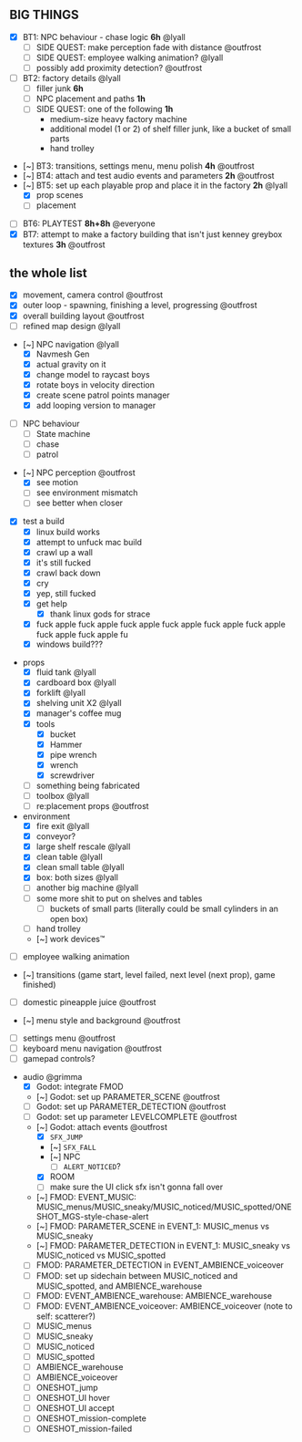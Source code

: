 ## BIG THINGS

* [x] BT1: NPC behaviour - chase logic **6h** @lyall
	* [ ] SIDE QUEST: make perception fade with distance @outfrost
	* [ ] SIDE QUEST: employee walking animation? @lyall
	* [ ] possibly add proximity detection? @outfrost
* [ ] BT2: factory details @lyall
	* [ ] filler junk **6h**
	* [ ] NPC placement and paths **1h**
	* [ ] SIDE QUEST: one of the following **1h**
		* medium-size heavy factory machine
		* additional model (1 or 2) of shelf filler junk, like a bucket of small parts
		* hand trolley
* [~] BT3: transitions, settings menu, menu polish **4h** @outfrost
* [~] BT4: attach and test audio events and parameters **2h** @outfrost
* [~] BT5: set up each playable prop and place it in the factory **2h** @lyall
	* [x] prop scenes
	* [ ] placement
* [ ] BT6: PLAYTEST **8h+8h** @everyone
* [x] BT7: attempt to make a factory building that isn't just kenney greybox textures **3h** @outfrost

## the whole list

* [x] movement, camera control @outfrost
* [x] outer loop - spawning, finishing a level, progressing @outfrost
* [x] overall building layout @outfrost
* [ ] refined map design @lyall
* [~] NPC navigation @lyall
	* [x] Navmesh Gen
	* [x] actual gravity on it
	* [x] change model to raycast boys
	* [x] rotate boys in velocity direction
	* [x] create scene patrol points manager
	* [x] add looping version to manager
* [ ] NPC behaviour
	* [ ] State machine
	* [ ] chase
	* [ ] patrol
* [~] NPC perception @outfrost
	* [x] see motion
	* [ ] see environment mismatch
	* [ ] see better when closer
* [x] test a build
	* [x] linux build works
	* [x] attempt to unfuck mac build
	* [x] crawl up a wall
	* [x] it's still fucked
	* [x] crawl back down
	* [x] cry
	* [x] yep, still fucked
	* [x] get help
		* [x] thank linux gods for strace
	* [x] fuck apple fuck apple fuck apple fuck apple fuck apple fuck apple fuck apple fuck apple fu
	* [x] windows build???
* props
	* [x] fluid tank @lyall
	* [x] cardboard box @lyall
	* [x] forklift @lyall
	* [x] shelving unit X2 @lyall
	* [x] manager's coffee mug
	* [x] tools
		* [x] bucket
		* [x] Hammer
		* [x] pipe wrench
		* [x] wrench
		* [x] screwdriver
	* [ ] something being fabricated
	* [ ] toolbox @lyall
	* [ ] re:placement props @outfrost
* environment
	* [x] fire exit @lyall
	* [x] conveyor?
	* [x] large shelf rescale @lyall
	* [x] clean table @lyall
	* [x] clean small table @lyall
	* [x] box: both sizes @lyall
	* [ ] another big machine @lyall
	* [ ] some more shit to put on shelves and tables
		* [ ] buckets of small parts (literally could be small cylinders in an open box)
	* [ ] hand trolley
	* [~] work devices™
* [ ] employee walking animation
* [~] transitions (game start, level failed, next level (next prop), game finished)
* [ ] domestic pineapple juice @outfrost
* [~] menu style and background @outfrost
* [ ] settings menu @outfrost
* [ ] keyboard menu navigation @outfrost
* [ ] gamepad controls?
* audio @grimma
	* [x] Godot: integrate FMOD
	* [~] Godot: set up PARAMETER_SCENE @outfrost
	* [ ] Godot: set up PARAMETER_DETECTION @outfrost
	* [ ] Godot: set up parameter LEVELCOMPLETE @outfrost
	* [~] Godot: attach events @outfrost
		* [x] `SFX_JUMP`
		* [~] `SFX_FALL`
		* [~] NPC
			* [ ] `ALERT_NOTICED`?
		* [x] ROOM
		* [ ] make sure the UI click sfx isn't gonna fall over
	* [~] FMOD: EVENT_MUSIC: MUSIC_menus/MUSIC_sneaky/MUSIC_noticed/MUSIC_spotted/ONESHOT_MGS-style-chase-alert
	* [~] FMOD: PARAMETER_SCENE in EVENT_1: MUSIC_menus vs MUSIC_sneaky
	* [~] FMOD: PARAMETER_DETECTION in EVENT_1: MUSIC_sneaky vs MUSIC_noticed vs MUSIC_spotted
	* [ ] FMOD: PARAMETER_DETECTION in EVENT_AMBIENCE_voiceover
	* [ ] FMOD: set up sidechain between MUSIC_noticed and MUSIC_spotted, and AMBIENCE_warehouse
	* [ ] FMOD: EVENT_AMBIENCE_warehouse: AMBIENCE_warehouse
	* [ ] FMOD: EVENT_AMBIENCE_voiceover: AMBIENCE_voiceover (note to self: scatterer?)
	* [ ] MUSIC_menus
	* [ ] MUSIC_sneaky
	* [ ] MUSIC_noticed
	* [ ] MUSIC_spotted
	* [ ] AMBIENCE_warehouse
	* [ ] AMBIENCE_voiceover
	* [ ] ONESHOT_jump
	* [ ] ONESHOT_UI hover
	* [ ] ONESHOT_UI accept
	* [ ] ONESHOT_mission-complete
	* [ ] ONESHOT_mission-failed
